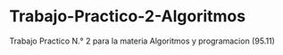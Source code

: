 # Trabajo-Practico-2-Algoritmos
Trabajo Practico N.° 2  para la materia Algoritmos y programacion (95.11)
